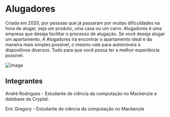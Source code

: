 # Alugadores
Criada em 2020, por pessoas que já passaram por muitas dificuldades na hora de alugar, seja um produto, uma casa ou um carro. Alugadores é uma empresa que deseja facilitar o processo de alugação. Se você deseja alugar um apartamento, A Alugadores irá encontrar o apartamento ideal e da maneira mais simples possível, o mesmo vale para automóveis e dispositivos diversos. Tudo para que você possa ter a melhor experiência possível.

![image](https://i.ibb.co/tLKwMV3/Alugadores-Flowchart.png)

## Integrantes
André Rodrigues - Estudante de ciência da computação no Mackenzie e database da Cryptal.

Eric Gregory - Estudante de ciência da computação no Mackenzie
